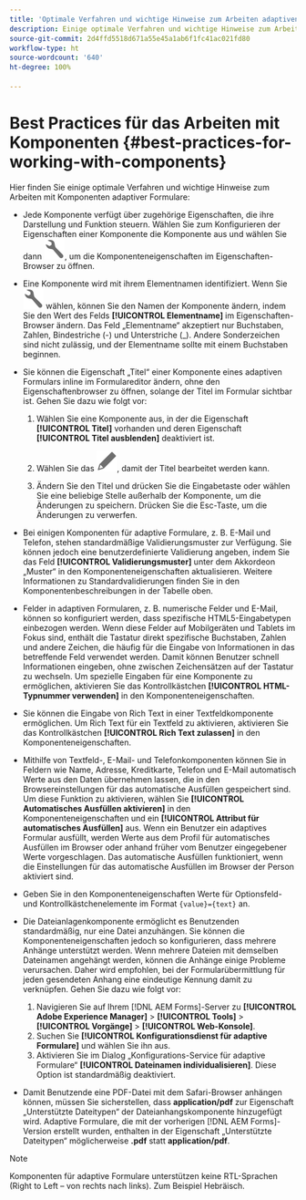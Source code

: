 ```yaml
---
title: 'Optimale Verfahren und wichtige Hinweise zum Arbeiten adaptiven AEM-Formularen:'
description: Einige optimale Verfahren und wichtige Hinweise zum Arbeiten mit Komponenten adaptiver Formulare.
source-git-commit: 2d4ffd5518d671a55e45a1ab6f1fc41ac021fd80
workflow-type: ht
source-wordcount: '640'
ht-degree: 100%

---
```



# Best Practices für das Arbeiten mit Komponenten {#best-practices-for-working-with-components}

Hier finden Sie einige optimale Verfahren und wichtige Hinweise zum Arbeiten mit Komponenten adaptiver Formulare:

* Jede Komponente verfügt über zugehörige Eigenschaften, die ihre Darstellung und Funktion steuern. Wählen Sie zum Konfigurieren der Eigenschaften einer Komponente die Komponente aus und wählen Sie dann ![Eigenschaften](assets/Smock_Wrench_18_N.svg), um die Komponenteneigenschaften im Eigenschaften-Browser zu öffnen.
* Eine Komponente wird mit ihrem Elementnamen identifiziert. Wenn Sie ![Eigenschaften](assets/Smock_Wrench_18_N.svg) wählen, können Sie den Namen der Komponente ändern, indem Sie den Wert des Felds **[!UICONTROL Elementname]** im Eigenschaften-Browser ändern. Das Feld „Elementname“ akzeptiert nur Buchstaben, Zahlen, Bindestriche (-) und Unterstriche (_). Andere Sonderzeichen sind nicht zulässig, und der Elementname sollte mit einem Buchstaben beginnen.

* Sie können die Eigenschaft „Titel“ einer Komponente eines adaptiven Formulars inline im Formulareditor ändern, ohne den Eigenschaftenbrowser zu öffnen, solange der Titel im Formular sichtbar ist. Gehen Sie dazu wie folgt vor:

   1. Wählen Sie eine Komponente aus, in der die Eigenschaft **[!UICONTROL Titel]** vorhanden und deren Eigenschaft **[!UICONTROL Titel ausblenden]** deaktiviert ist.

   1. Wählen Sie das ![Bearbeitungssymbol](assets/Smock_Edit_18_N.svg), damit der Titel bearbeitet werden kann.

   1. Ändern Sie den Titel und drücken Sie die Eingabetaste oder wählen Sie eine beliebige Stelle außerhalb der Komponente, um die Änderungen zu speichern. Drücken Sie die Esc-Taste, um die Änderungen zu verwerfen.

* Bei einigen Komponenten für adaptive Formulare, z. B. E-Mail und Telefon, stehen standardmäßige Validierungsmuster zur Verfügung. Sie können jedoch eine benutzerdefinierte Validierung angeben, indem Sie das Feld **[!UICONTROL Validierungsmuster]** unter dem Akkordeon „Muster“ in den Komponenteneigenschaften aktualisieren. Weitere Informationen zu Standardvalidierungen finden Sie in den Komponentenbeschreibungen in der Tabelle oben.

* Felder in adaptiven Formularen, z. B. numerische Felder und E-Mail, können so konfiguriert werden, dass spezifische HTML5-Eingabetypen einbezogen werden. Wenn diese Felder auf Mobilgeräten und Tablets im Fokus sind, enthält die Tastatur direkt spezifische Buchstaben, Zahlen und andere Zeichen, die häufig für die Eingabe von Informationen in das betreffende Feld verwendet werden. Damit können Benutzer schnell Informationen eingeben, ohne zwischen Zeichensätzen auf der Tastatur zu wechseln. Um spezielle Eingaben für eine Komponente zu ermöglichen, aktivieren Sie das Kontrollkästchen **[!UICONTROL HTML-Typnummer verwenden]** in den Komponenteneigenschaften.

* Sie können die Eingabe von Rich Text in einer Textfeldkomponente ermöglichen. Um Rich Text für ein Textfeld zu aktivieren, aktivieren Sie das Kontrollkästchen **[!UICONTROL Rich Text zulassen]** in den Komponenteneigenschaften.

* Mithilfe von Textfeld-, E-Mail- und Telefonkomponenten können Sie in Feldern wie Name, Adresse, Kreditkarte, Telefon und E-Mail automatisch Werte aus den Daten übernehmen lassen, die in den Browsereinstellungen für das automatische Ausfüllen gespeichert sind. Um diese Funktion zu aktivieren, wählen Sie **[!UICONTROL Automatisches Ausfüllen aktivieren]** in den Komponenteneigenschaften und ein **[!UICONTROL Attribut für automatisches Ausfüllen]** aus. Wenn ein Benutzer ein adaptives Formular ausfüllt, werden Werte aus dem Profil für automatisches Ausfüllen im Browser oder anhand früher vom Benutzer eingegebener Werte vorgeschlagen. Das automatische Ausfüllen funktioniert, wenn die Einstellungen für das automatische Ausfüllen im Browser der Person aktiviert sind.

* Geben Sie in den Komponenteneigenschaften Werte für Optionsfeld- und Kontrollkästchenelemente im Format `{value}={text}` an.
* Die Dateianlagenkomponente ermöglicht es Benutzenden standardmäßig, nur eine Datei anzuhängen. Sie können die Komponenteneigenschaften jedoch so konfigurieren, dass mehrere Anhänge unterstützt werden. Wenn mehrere Dateien mit demselben Dateinamen angehängt werden, können die Anhänge einige Probleme verursachen. Daher wird empfohlen, bei der Formularübermittlung für jeden gesendeten Anhang eine eindeutige Kennung damit zu verknüpfen. Gehen Sie dazu wie folgt vor:

   1. Navigieren Sie auf Ihrem [!DNL AEM Forms]-Server zu **[!UICONTROL Adobe Experience Manager]** > **[!UICONTROL Tools]** > **[!UICONTROL Vorgänge]** > **[!UICONTROL Web-Konsole]**.
   1. Suchen Sie **[!UICONTROL Konfigurationsdienst für adaptive Formulare]** und wählen Sie ihn aus.
   1. Aktivieren Sie im Dialog „Konfigurations-Service für adaptive Formulare“ **[!UICONTROL Dateinamen individualisieren]**. Diese Option ist standardmäßig deaktiviert.

* Damit Benutzende eine PDF-Datei mit dem Safari-Browser anhängen können, müssen Sie sicherstellen, dass **application/pdf** zur Eigenschaft „Unterstützte Dateitypen“ der Dateianhangskomponente hinzugefügt wird. Adaptive Formulare, die mit der vorherigen [!DNL AEM Forms]-Version erstellt wurden, enthalten in der Eigenschaft „Unterstützte Dateitypen“ möglicherweise **.pdf** statt **application/pdf**.

>[!NOTE]
>
>Komponenten für adaptive Formulare unterstützen keine RTL-Sprachen (Right to Left – von rechts nach links). Zum Beispiel Hebräisch.